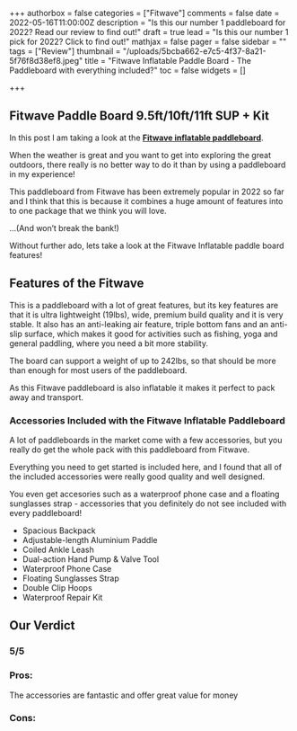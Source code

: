+++
authorbox = false
categories = ["Fitwave"]
comments = false
date = 2022-05-16T11:00:00Z
description = "Is this our number 1 paddleboard for 2022? Read our review to find out!"
draft = true
lead = "Is this our number 1 pick for 2022? Click to find out!"
mathjax = false
pager = false
sidebar = ""
tags = ["Review"]
thumbnail = "/uploads/5bcba662-e7c5-4f37-8a21-5f76f8d38ef8.jpeg"
title = "Fitwave Inflatable Paddle Board - The Paddleboard with everything included?"
toc = false
widgets = []

+++
## Fitwave Paddle Board 9.5ft/10ft/11ft SUP + Kit

In this post I am taking a look at the [**Fitwave inflatable paddleboard**](#).  

When the weather is great and you want to get into exploring the great outdoors, there really is no better way to do it than by using a paddleboard in my experience!

This paddleboard from Fitwave has been extremely popular in 2022 so far and I think that this is because it combines a huge amount of features into to one package that we think you will love. 

…(And won’t break the bank!)

Without further ado, lets take a look at the Fitwave Inflatable paddle board features!

## Features of the Fitwave

This is a paddleboard with a lot of great features, but its key features are that it is ultra lightweight (19lbs), wide, premium build quality and it is very stable.  It also has an anti-leaking air feature, triple bottom fans and an anti-slip surface, which makes it good for activities such as fishing, yoga and general paddling, where you need a bit more stability.

The board can support a weight of up to 242lbs, so that should be more than enough for most users of the paddleboard.

As this Fitwave paddleboard is also inflatable it makes it perfect to pack away and transport.  

### Accessories Included with the Fitwave Inflatable Paddleboard

A lot of paddleboards in the market come with a few accessories, but you really do get the whole pack with this paddleboard from Fitwave.

Everything you need to get started is included here, and I found that all of the included accessories were really good quality and well designed.  

You even get accesories such as a waterproof phone case and a floating sunglasses strap - accessories that you definitely do not see included with every paddleboard!

* Spacious Backpack
* Adjustable-length Aluminium Paddle
* Coiled Ankle Leash
* Dual-action Hand Pump & Valve Tool
* Waterproof Phone Case
* Floating Sunglasses Strap
* Double Clip Hoops
* Waterproof Repair Kit

## Our Verdict

### 5/5

### Pros:

The accessories are fantastic and offer great value for money

### Cons: